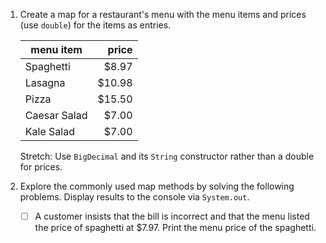 1. Create a map for a restaurant's menu with the menu items and prices (use `double`) for the items as entries.

    |menu item|price|
    |---------|----:|
    |Spaghetti|$8.97|
    |Lasagna|$10.98|
    |Pizza|$15.50|
    |Caesar Salad|$7.00|
    |Kale Salad|$7.00|

    Stretch: Use `BigDecimal` and its `String` constructor rather than a double for prices.
  
1. Explore the commonly used map methods by solving the following problems. Display results to the console via `System.out`.

    - [ ] A customer insists that the bill is incorrect and that the menu listed the price of spaghetti at $7.97. Print the menu price of the spaghetti.
